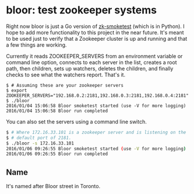 # bloor: test zookeeper systems

Right now bloor is just a Go version of [zk-smoketest](https://github.com/phunt/zk-smoketest) (which is in Python). I hope to add more functionality to this project in the near future. It's meant to be used just to verify that a Zookeeper cluster is up and running and that a few things are working.

Currently it reads ZOOKEEPER_SERVERS from an environment variable or command line option, connects to each server in the list, creates a root path, then children, sets up watchers, deletes the children, and finally checks to see what the watchers report. That's it.

```shell
$ # Assuming these are your zookeeper servers
$ export ZOOKEEPER_SERVERS="192.168.0.2:2181,192.168.0.3:2181,192.168.0.4:2181"
$ ./bloor
2016/01/04 15:06:58 Bloor smoketest started (use -V for more logging)
2016/01/04 15:06:58 Bloor run completed
```

You can also set the servers using a command line switch.

```bash
$ # Where 172.16.33.101 is a zookeeper server and is listening on the
$ # default port of 2181.
$ ./bloor -s 172.16.33.101
2016/01/06 09:26:55 Bloor smoketest started (use -V for more logging)
2016/01/06 09:26:55 Bloor run completed
```

## Name

It's named after Bloor street in Toronto.
